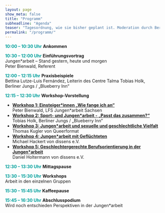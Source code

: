 ```yaml
---
layout: page
show_meta: false
title: "Programm"
subheadline: "Agenda"
teaser: "Tagesordnung, wie sie bisher geplant ist. Moderation durch Bernard Könnecke und Michael Thoma"
permalink: "/programm/"
---
```


<span style="color:#009F9B">**10:00 – 10:30 Uhr**</span> **Ankommen**

<span style="color:#009F9B">**10:30 – 12:00 Uhr**</span> **Einführungsvortrag**  
Jungen\*arbeit – Stand gestern, heute und morgen  
Peter Bienwald, Referent

<span style="color:#009F9B">**12:00 – 12:15 Uhr**</span> **Praxisbeispiele**  
Bettina Lutze-Luis Fernández, Leiterin des Centre Talma
Tobias Holk, Berliner Jungs / „Blueberry Inn“

<span style="color:#009F9B">**12:15 – 12:30 Uhr**</span> **Workshop-Vorstellung**  
* [**Workshop 1: Einsteiger\*innen „Wie fange ich an“**](/berliner-fachtag2019/workshops/wie-fange-ich-an/)  
Peter Bienwald, LFS Jungen\*arbeit Sachsen
* [**Workshop 2: Sport- und Jungen\*arbeit - „Passt das zusammen?“**](/berliner-fachtag2019/workshops/sport/)  
Tobias Holk, Berliner Jungs / „Blueberry Inn“
* [**Workshop 3: Jungen\*arbeit und sexuelle und geschlechtliche Vielfalt**](/berliner-fachtag2019/workshops/vielfalt/)  
Thomas Kugler von Queerformat
* [**Workshop 4: Jungen\*arbeit mit Geflüchteten**](/berliner-fachtag2019/workshops/flucht/)  
Michael Hackert von dissens e.V.
* [**Workshop 5: Geschlechtergerechte Berufsorientierung in der Jungen\*arbeit**](/berliner-fachtag2019/workshops/berufsorientierung/)  
Daniel Holtermann von dissens e.V.

<span style="color:#009F9B">**12:30 – 13:30 Uhr**</span> **Mittagspause**

<span style="color:#009F9B">**13:30 – 15:30 Uhr**</span> **Workshops**  
Arbeit in den einzelnen Gruppen

<span style="color:#009F9B">**15:30 – 15:45 Uhr**</span> **Kaffeepause**

<span style="color:#009F9B">**15:45 – 16:30 Uhr**</span> **Abschlusspodium**  
Wird noch entschieden Perspektiven in der Jungen\*arbeit
